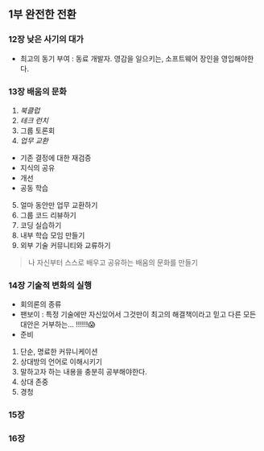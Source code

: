 

## 1부 완전한 전환
  
### 12장 낮은 사기의 대가
- 최고의 동기 부여 : 동료 개발자. 영감을 일으키는, 소프트웨어 장인을 영입해야한다.

### 13장 배움의 문화
1. *북클럽*  
2. *테크 런치*
3. 그룹 토론회
4. *업무 교환*
  - 기존 결정에 대한 재검증
  - 지식의 공유
  - 개선
  - 공동 학습
5. 얼마 동안만 업무 교환하기
6. 그룹 코드 리뷰하기
7. 코딩 실습하기
8. 내부 학습 모임 만들기
9. 외부 기술 커뮤니티와 교류하기

> 나 자신부터 스스로 배우고 공유하는 배움의 문화를 만들기

### 14장 기술적 변화의 실행
- 회의론의 종류
 - 팬보이 : 특정 기술에만 자신있어서 그것만이 최고의 해결책이라고 믿고 다른 모든 대안은 거부하는... !!!!!!😱
- 준비
1) 단순, 명료한 커뮤니케이션
2) 상대방의 언어로 이해시키기
3) 말하고자 하는 내용을 충분히 공부해야한다.
4) 상대 존중
5) 경청


### 15장


### 16장
